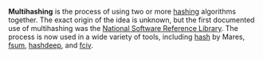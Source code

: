 **Multihashing** is the process of using two or more
[hashing](hashing "wikilink") algorithms together. The exact origin of
the idea is unknown, but the first documented use of multihashing was
the [National Software Reference
Library](National_Software_Reference_Library "wikilink"). The process is
now used in a wide variety of tools, including
[hash](Hash_(Maresware) "wikilink") by Mares, [fsum](fsum "wikilink"),
[hashdeep](hashdeep "wikilink"), and [fciv](fciv "wikilink").